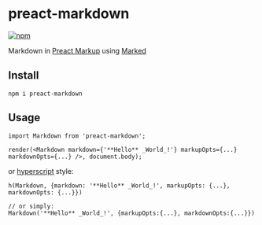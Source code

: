 # preact-markdown

[![npm](http://img.shields.io/npm/v/preact-markdown.svg)](https://www.npmjs.com/package/preact-markdown)

Markdown in [Preact Markup] using [Marked]

[Marked]: https://github.com/chjj/marked
[Preact Markup]: https://github.com/developit/preact-markup
[hyperscript]: https://github.com/queckezz/preact-hyperscript

## Install

```
npm i preact-markdown
```

## Usage

```
import Markdown from 'preact-markdown';

render(<Markdown markdown={'**Hello** _World_!'} markupOpts={...} markdownOpts={...} />, document.body);
```

or [hyperscript] style:

```
h(Markdown, {markdown: '**Hello** _World_!', markupOpts: {...}, markdownOpts: {...}})

// or simply:
Markdown('**Hello** _World_!', {markupOpts:{...}, markdownOpts:{...}})

```
